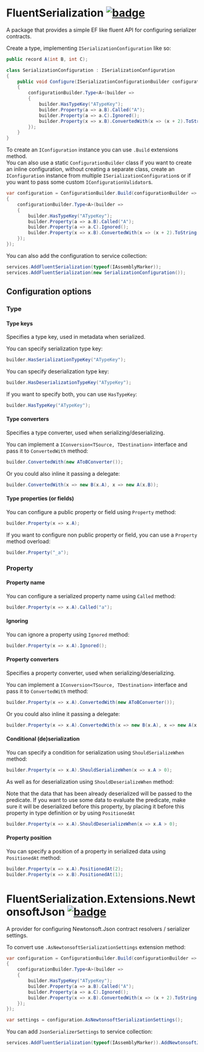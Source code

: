 # FluentSerialization [![badge](https://img.shields.io/nuget/v/ronimizy.FluentSerialization?style=flat-square)](https://www.nuget.org/packages/ronimizy.FluentSerialization/)

A package that provides a simple EF like fluent API for configuring serializer contracts.

Create a type, implementing `ISerializationConfiguration` like so:

```cs
public record A(int B, int C);

class SerializationConfiguration : ISerializationConfiguration
{
    public void Configure(ISerializationConfigurationBuilder configurationBuilder)
    {
        configurationBuilder.Type<A>(builder =>
        {
            builder.HasTypeKey("ATypeKey");
            builder.Property(a => a.B).Called("A");
            builder.Property(a => a.C).Ignored();
            builder.Property(x => x.B).ConvertedWith(x => (x + 2).ToString(), int.Parse);
        });
    }
}
```

To create an `IConfiguration` instance you can use `.Build` extensions method. \
You can also use a static `ConfigurationBuilder` class if you want to create an inline configuration, without creating a
separate class,
create an `IConfiguration` instance from multiple `ISerializationConfiguration`s or if you want to pass some
custom `IConfigurationValidator`s.

```cs
var configuration = ConfigurationBuilder.Build(configurationBuilder =>
{
    configurationBuilder.Type<A>(builder =>
    {
        builder.HasTypeKey("ATypeKey");
        builder.Property(a => a.B).Called("A");
        builder.Property(a => a.C).Ignored();
        builder.Property(x => x.B).ConvertedWith(x => (x + 2).ToString(), int.Parse);
    });
});
```

You can also add the configuration to service collection:

```cs
services.AddFluentSerialization(typeof(IAssemblyMarker));
services.AddFluentSerialization(new SerializationConfiguration());
```

## Configuration options

### Type

#### Type keys

Specifies a type key, used in metadata when serialized.

You can specify serialization type key:

```csharp
builder.HasSerializationTypeKey("ATypeKey");
```

You can specify deserialization type key:

```csharp
builder.HasDeserializationTypeKey("ATypeKey");
```

If you want to specify both, you can use `HasTypeKey`:

```csharp
builder.HasTypeKey("ATypeKey");
```

#### Type converters

Specifies a type converter, used when serializing/deserializing.

You can implement a `IConversion<TSource, TDestination>` interface and pass it to `ConvertedWith` method:

```csharp
builder.ConvertedWith(new AToBConverter());
```

Or you could also inline it passing a delegate:

```csharp
builder.ConvertedWith(x => new B(x.A), x => new A(x.B));
```

#### Type properties (or fields)

You can configure a public property or field using `Property` method:

```csharp
builder.Property(x => x.A);
```

If you want to configure non public property or field, you can use a `Property` method overload:

```csharp
builder.Property("_a");
```

### Property

#### Property name

You can configure a serialized property name using `Called` method:

```csharp
builder.Property(x => x.A).Called("a");
```

#### Ignoring

You can ignore a property using `Ignored` method:

```csharp
builder.Property(x => x.A).Ignored();
```

#### Property converters

Specifies a property converter, used when serializing/deserializing.

You can implement a `IConversion<TSource, TDestination>` interface and pass it to `ConvertedWith` method:

```csharp
builder.Property(x => x.A).ConvertedWith(new AToBConverter());
```

Or you could also inline it passing a delegate:

```csharp
builder.Property(x => x.A).ConvertedWith(x => new B(x.A), x => new A(x.B));
```

#### Conditional (de)serialization

You can specify a condition for serialization using `ShouldSerializeWhen` method:

```csharp
builder.Property(x => x.A).ShouldSerializeWhen(x => x.A > 0);
```

As well as for deserialization using `ShouldDeserializeWhen` method:

Note that the data that has been already deserialized will be passed to the predicate.
If you want to use some data to evaluate the predicate, make sure it will be deserialized before this property,
by placing it before this property in type definition or by using `PositionedAt`

```csharp
builder.Property(x => x.A).ShouldDeserializeWhen(x => x.A > 0);
```

#### Property position

You can specify a position of a property in serialized data using `PositionedAt` method:

```csharp
builder.Property(x => x.A).PositionedAt(2);
builder.Property(x => x.B).PositionedAt(1);
```

# FluentSerialization.Extensions.NewtonsoftJson [![badge](https://img.shields.io/nuget/v/ronimizy.FluentSerialization.Extensions.NewtonsoftJson?style=flat-square)](https://www.nuget.org/packages/ronimizy.FluentSerialization.Extensions.NewtonsoftJson/)

A provider for configuring Newtonsoft.Json contract resolvers / serializer settings.

To convert use `.AsNewtonsoftSerializationSettings` extension method:

```cs
var configuration = ConfigurationBuilder.Build(configurationBuilder =>
{
    configurationBuilder.Type<A>(builder =>
    {
        builder.HasTypeKey("ATypeKey");
        builder.Property(a => a.B).Called("A");
        builder.Property(a => a.C).Ignored();
        builder.Property(x => x.B).ConvertedWith(x => (x + 2).ToString(), int.Parse);
    });
});

var settings = configuration.AsNewtonsoftSerializationSettings();
```

You can add `JsonSerializerSettings` to service collection:

```cs
services.AddFluentSerialization(typeof(IAssemblyMarker)).AddNewtonsoftJson();
```
